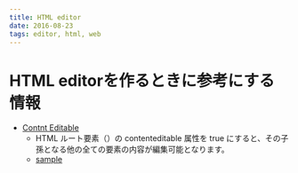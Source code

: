 ```yaml
---
title: HTML editor
date: 2016-08-23
tags: editor, html, web
---
```


# HTML editorを作るときに参考にする情報

+ [Contnt Editable](https://developer.mozilla.org/ja/docs/Web/HTML/Content_Editable)
  + HTML ルート要素（<html>）の contenteditable 属性を true にすると、その子孫となる他の全ての要素の内容が編集可能となります。
  + [sample](http://jsbin.com/lakude/4/edit?html,css,js,output)
